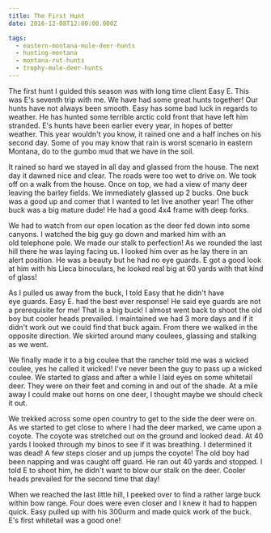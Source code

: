 ```yaml
---
title: The First Hunt
date: 2016-12-08T12:00:00.000Z

tags:
  - eastern-montana-mule-deer-hunts
  - hunting-montana
  - montana-rut-hunts
  - trophy-mule-deer-hunts
---
```


The first hunt I guided this season was with long time client Easy E. This was E's seventh trip with me. We have had some great hunts together! Our hunts have not always been smooth. Easy has some bad luck in regards to weather. He has hunted some terrible arctic cold front that have left him stranded. E's hunts have been earlier every year, in hopes of better weather. This year wouldn't you know, it rained one and a half inches on his second day. Some of you may know that rain is worst scenario in eastern Montana, do to the gumbo mud that we have in the soil.

It rained so hard we stayed in all day and glassed from the house. The next day it dawned nice and clear. The roads were too wet to drive on. We took off on a walk from the house. Once on top, we had a view of many deer leaving the barley fields. We immediately glassed up 2 bucks. One buck was a good up and comer that I wanted to let live another year! The other buck was a big mature dude! He had a good 4x4 frame with deep forks.

We had to watch from our open location as the deer fed down into some canyons. I watched the big guy go down and marked him with an old telephone pole. We made our stalk to perfection! As we rounded the last hill there he was laying facing us. I looked him over as he lay there in an alert position. He was a beauty but he had no eye guards. E got a good look at him with his Lieca binoculars, he looked real big at 60 yards with that kind of glass!

As I pulled us away from the buck, I told Easy that he didn't have eye guards. Easy E. had the best ever response! He said eye guards are not a prerequisite for me! That is a big buck! I almost went back to shoot the old boy but cooler heads prevailed. I maintained we had 3 more days and if it didn't work out we could find that buck again. From there we walked in the opposite direction. We skirted around many coulees, glassing and stalking as we went.

We finally made it to a big coulee that the rancher told me was a wicked coulee, yes he called it wicked! I've never been the guy to pass up a wicked coulee. We started to glass and after a while I laid eyes on some whitetail deer. They were on their feet and coming in and out of the shade. At a mile away I could make out horns on one deer, I thought maybe we should check it out.

We trekked across some open country to get to the side the deer were on. As we started to get close to where I had the deer marked, we came upon a coyote. The coyote was stretched out on the ground and looked dead. At 40 yards I looked through my binos to see if it was breathing. I determined it was dead! A few steps closer and up jumps the coyote! The old boy had been napping and was caught off guard. He ran out 40 yards and stopped. I told E to shoot him, he didn't want to blow our stalk on the deer. Cooler heads prevailed for the second time that day!

When we reached the last little hill, I peeked over to find a rather large buck within bow range. Four does were even closer and I knew it had to happen quick. Easy pulled up with his 300urm and made quick work of the buck. E's first whitetail was a good one!
